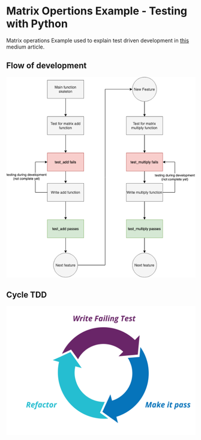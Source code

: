 # Matrix Opertions Example - Testing with Python

Matrix operations Example used to explain test driven development in [this](https://medium.com/@sanjitunv/understanding-unit-testing-in-python-part-iii-f860d783f0ea) medium article.

## Flow of development

![flow](img/tdd_readme.png)

## Cycle TDD

![](img/tdd.png)